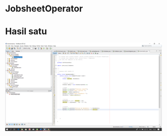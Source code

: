 # JobsheetOperator
# Hasil satu
![Alt text](https://github.com/mikaozora/JobsheetOperator/blob/master/tugas%20bu%20whyna%20(2).PNG "hasil satu")
